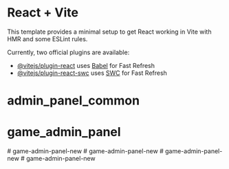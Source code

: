 # React + Vite

This template provides a minimal setup to get React working in Vite with HMR and some ESLint rules.

Currently, two official plugins are available:

- [@vitejs/plugin-react](https://github.com/vitejs/vite-plugin-react/blob/main/packages/plugin-react/README.md) uses [Babel](https://babeljs.io/) for Fast Refresh
- [@vitejs/plugin-react-swc](https://github.com/vitejs/vite-plugin-react-swc) uses [SWC](https://swc.rs/) for Fast Refresh
# admin_panel_common
# game_admin_panel
#   g a m e - a d m i n - p a n e l - n e w  
 #   g a m e - a d m i n - p a n e l - n e w  
 #   g a m e - a d m i n - p a n e l - n e w  
 #   g a m e - a d m i n - p a n e l - n e w  
 